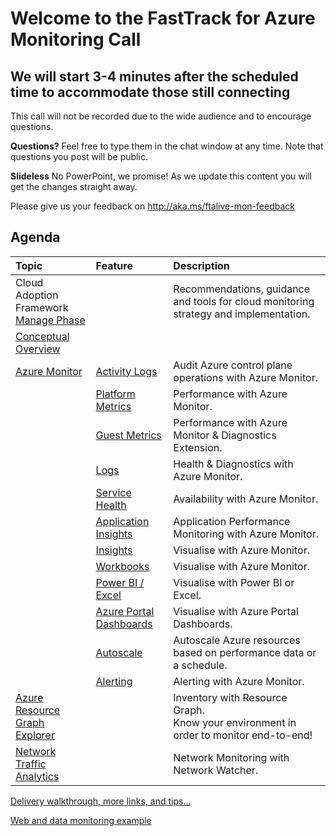 # Welcome to the FastTrack for Azure Monitoring Call
## We will start 3-4 minutes after the scheduled time to accommodate those still connecting

This call will not be recorded due to the wide audience and to encourage questions.

**Questions?** Feel free to type them in the chat window at any time. Note that questions you post will be public.

**Slideless** No PowerPoint, we promise! As we update this content you will get the changes straight away.

Please give us your feedback on http://aka.ms/ftalive-mon-feedback

## Agenda

| Topic    | Feature																										| Description  
|:-----																										| :----------    | :--------
| Cloud Adoption Framework </br> [Manage Phase](https://docs.microsoft.com/en-us/azure/cloud-adoption-framework/manage/)  		|											| Recommendations, guidance and tools for cloud monitoring strategy and implementation.
| [Conceptual Overview](CONCEPTUAL.md)      |      |    |
| [Azure Monitor](https://docs.microsoft.com/en-us/azure/azure-monitor/)    | [Activity Logs](https://docs.microsoft.com/en-us/azure/azure-monitor/platform/activity-log)															| Audit Azure control plane operations with Azure Monitor.
|    | [Platform Metrics](https://docs.microsoft.com/en-us/azure/azure-monitor/platform/data-platform-metrics)													| Performance with Azure Monitor.
|    | [Guest Metrics](https://docs.microsoft.com/en-us/azure/azure-monitor/platform/diagnostics-extension-overview)													| Performance with Azure Monitor & Diagnostics Extension.
|    | [Logs](https://docs.microsoft.com/en-us/azure/azure-monitor/platform/data-platform-logs)															| Health & Diagnostics with Azure Monitor.
|    | [Service Health](https://docs.microsoft.com/en-us/azure/service-health/)																	| Availability with Azure Monitor.
|    | [Application Insights](https://docs.microsoft.com/en-us/azure/azure-monitor/app/app-insights-overview)													| Application Performance Monitoring with Azure Monitor.
|    | [Insights](https://docs.microsoft.com/en-us/azure/azure-monitor/insights/insights-overview)															| Visualise with Azure Monitor.
|    | [Workbooks](https://docs.microsoft.com/en-us/azure/azure-monitor/platform/workbooks-overview)															| Visualise with Azure Monitor.
|    | [Power BI / Excel](https://docs.microsoft.com/en-us/azure/azure-monitor/platform/powerbi)															| Visualise with Power BI or Excel.
|    | [Azure Portal Dashboards](https://docs.microsoft.com/en-us/azure/azure-portal/azure-portal-dashboards#:~:text=%20Create%20and%20share%20dashboards%20in%20the%20Azure,want%20to%20copy.%20In%20the%20page...%20More%20)	| Visualise with Azure Portal Dashboards.
|    | [Autoscale](https://docs.microsoft.com/en-us/azure/azure-monitor/platform/autoscale-overview)												| Autoscale Azure resources based on performance data or a schedule.
|    | [Alerting](https://docs.microsoft.com/en-us/azure/azure-monitor/platform/alerts-overview)															| Alerting with Azure Monitor.
|  [Azure Resource Graph Explorer](https://docs.microsoft.com/en-us/azure/governance/resource-graph/)  | 														| Inventory with Resource Graph. </br> Know your environment in order to monitor end-to-end!
|  [Network Traffic Analytics](https://docs.microsoft.com/en-us/azure/network-watcher/traffic-analytics)	  | 													| Network Monitoring with Network Watcher.

[Delivery walkthrough, more links, and tips...](WALKTHROUGH.md)

[Web and data monitoring example](SAMPLE.md)
